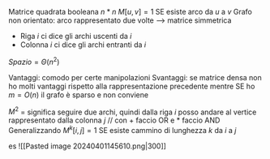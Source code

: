 Matrice quadrata booleana $n*n$
$M[u, v]= 1$ SE esiste arco da $u$ a $v$
Grafo non orientato: arco rappresentato due volte --> matrice simmetrica
- Riga $i$ ci dice gli archi uscenti da $i$
- Colonna $i$ ci dice gli archi entranti da $i$

$Spazio = \Theta(n^2)$

Vantaggi: comodo per certe manipolazioni
Svantaggi: se matrice densa non ho molti vantaggi rispetto alla rappresentazione precedente mentre SE ho $m=O(n)$ il grafo è sparso e non conviene

$M^2$ = significa seguire due archi, quindi dalla riga $i$ posso andare al vertice rappresentato dalla colonna $j$
// con + faccio OR e * faccio AND
Generalizzando $M^k [i, j]=1$ SE esiste cammino di lunghezza $k$ da $i$ a $j$

es
![[Pasted image 20240401145610.png|300]]
